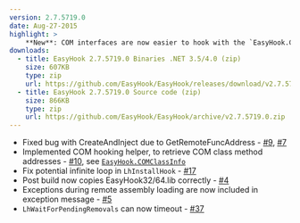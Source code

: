 ```yaml
---
version: 2.7.5719.0
date: Aug-27-2015
highlight: >
    **New**: COM interfaces are now easier to hook with the `EasyHook.COMClassInfo` class that simplifies retrieval of method addresses from COM interfaces.
downloads:
  - title: EasyHook 2.7.5719.0 Binaries .NET 3.5/4.0 (zip)
    size: 607KB
    type: zip
    url: https://github.com/EasyHook/EasyHook/releases/download/v2.7.5719.0/EasyHook-2.7.5719.0-Binaries.zip
  - title: EasyHook 2.7.5719.0 Source code (zip)
    size: 866KB
    type: zip
    url: https://github.com/EasyHook/EasyHook/archive/v2.7.5719.0.zip
---
```

 * Fixed bug with CreateAndInject due to GetRemoteFuncAddress - [#9](https://github.com/EasyHook/EasyHook/issues/9 "CreateAndInject leads to crash"), [#7](https://github.com/EasyHook/EasyHook/issues/7 "CreateAndInject failed - Beta 2.7.5558.0")
 * Implemented COM hooking helper, to retrieve COM class method addresses - [#10](https://github.com/EasyHook/EasyHook/issues/10 "Helper for hooking COM interfaces"), see [`EasyHook.COMClassInfo`](./api/html/T_EasyHook_COMClassInfo.htm "COMClassInfo Class")
 * Fix potential infinite loop in `LhInstallHook` - [#17](https://github.com/EasyHook/EasyHook/issues/17 "Infinite loop in LhInstallHook if no memory can be found.")
 * Post build now copies EasyHook32/64.lib correctly - [#4](https://github.com/EasyHook/EasyHook/issues/4 "Error linking to easyhook32.lib")
 * Exceptions during remote assembly loading are now included in exception message - [#5](https://github.com/EasyHook/EasyHook/issues/5 "Throw actual exception instead of swallowing them in FindEntryPoint and throwing System.IO.FileNotFoundException")
 * `LhWaitForPendingRemovals` can now timeout - [#37](https://github.com/EasyHook/EasyHook/issues/37 "LhWaitForPendingRemovals never times out")